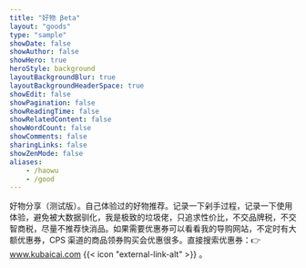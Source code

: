 ```yaml
---
title: "好物 βeta"
layout: "goods"
type: "sample"
showDate: false
showAuthor: false
showHero: true
heroStyle: background
layoutBackgroundBlur: true
layoutBackgroundHeaderSpace: true
showEdit: false
showPagination: false
showReadingTime: false
showRelatedContent: false
showWordCount: false
showComments: false
sharingLinks: false
showZenMode: false
aliases:
    - /haowu
    - /good
---
```


好物分享（测试版）。自己体验过的好物推荐。记录一下剁手过程，记录一下使用体验，避免被大数据驯化，我是极致的垃圾佬，只追求性价比，不交品牌税，不交智商税，尽量不推荐快消品。如果需要优惠券可以看看我的导购网站，不定时有大额优惠券，CPS 渠道的商品领券购买会优惠很多。直接搜索优惠券：👉 <a href="https://www.kubaicai.com/" target="_blank" rel="noreferrer noopener nofollow">www.kubaicai.com {{< icon "external-link-alt" >}}</a> 。

